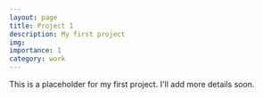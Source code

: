 ```yaml
---
layout: page
title: Project 1
description: My first project
img:
importance: 1
category: work
---
```


This is a placeholder for my first project. I'll add more details soon.
